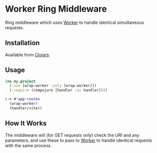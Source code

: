 
# Worker Ring Middleware

Ring middleware which uses [Worker](https://github.com/boxuk/worker) to handle identical simultaneous requests.

## Installation

Available from [Clojars](https://clojars.org/boxuk/wrap-worker).

## Usage

```clojure
(ns my.project
  (:use [wrap-worker :only [wrap-worker]])
  (:require (compojure [handler :as handler])))

(-> #'app-routes
  (wrap-worker)
  (handler/site))
```

## How It Works

The middleware will (for GET requests only) check the URI and any parameters,
and use these to pass to [Worker](https://github.com/boxuk/worker) to handle identical requests with the same
process.

